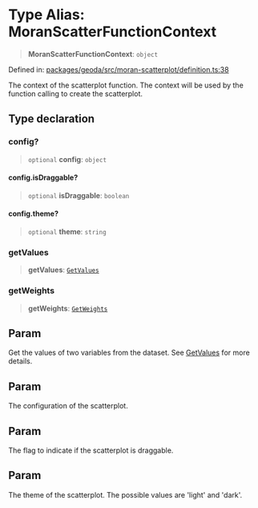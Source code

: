 # Type Alias: MoranScatterFunctionContext

> **MoranScatterFunctionContext**: `object`

Defined in: [packages/geoda/src/moran-scatterplot/definition.ts:38](https://github.com/GeoDaCenter/openassistant/blob/a5eebdb32e6bf1b6b4eedf634485568edcefaa57/packages/geoda/src/moran-scatterplot/definition.ts#L38)

The context of the scatterplot function. The context will be used by the function calling to create the scatterplot.

## Type declaration

### config?

> `optional` **config**: `object`

#### config.isDraggable?

> `optional` **isDraggable**: `boolean`

#### config.theme?

> `optional` **theme**: `string`

### getValues

> **getValues**: [`GetValues`](GetValues.md)

### getWeights

> **getWeights**: [`GetWeights`](GetWeights.md)

## Param

Get the values of two variables from the dataset. See [GetValues](GetValues.md) for more details.

## Param

The configuration of the scatterplot.

## Param

The flag to indicate if the scatterplot is draggable.

## Param

The theme of the scatterplot. The possible values are 'light' and 'dark'.
